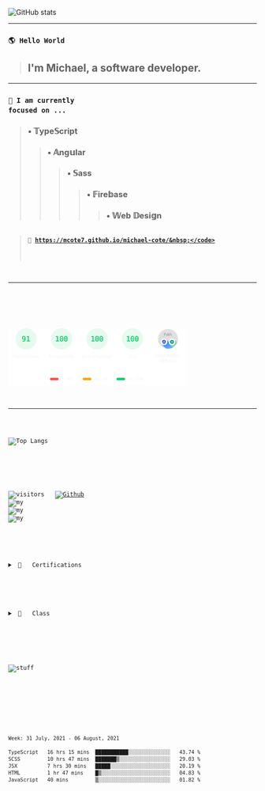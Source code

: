 ![GitHub stats](https://github-readme-stats.vercel.app/api?username=mcote7&show_icons=true&theme=react)

<hr>

### <code>🌎 Hello World&nbsp;</code>
> ## I'm Michael, a software developer.
---
### <code>🎯 I am currently focused on&nbsp;...&nbsp;</code>
> ### &bull;&nbsp;&Topf;ype&Sopf;cript<br>
>> ### &bull;&nbsp;&Aopf;ng&uopf;lar<br>
>>> ### &bull;&nbsp;&Sopf;ass<br>
>>>> ### &bull;&nbsp;&Fopf;ire&bopf;ase<br>
>>>>> ### &bull;&nbsp;&Wopf;eb &Dopf;esi&gopf;n<br>
##
> #### <code>🚀&nbsp;https://mcote7.github.io/michael-cote/&nbsp;</code>
---

<br>

<img src="gauges.svg" alt="guadges" width="360"/>&nbsp;

<hr>

![Top Langs](https://github-readme-stats.vercel.app/api/top-langs/?username=mcote7&layout=compact&theme=react)

<br>

![visitors](https://visitor-badge.laobi.icu/badge?page_id=mcote7.mcote7)&nbsp;&nbsp;
[![Github](https://img.shields.io/github/followers/mcote7?label=Follow&style=social)](https://github.com/mcote7)&nbsp;&nbsp;
<img src="ai-orb-transparent.gif" alt="my" width="30"/>&nbsp;
<img src="ai-orb-transparent.gif" alt="my" width="30"/>&nbsp;
<img src="ai-orb-transparent.gif" alt="my" width="30"/>&nbsp;

#

<details>
<summary>&nbsp;📜&nbsp;&nbsp;&nbsp;Certifications</summary>
<br>

```json
{
  "certification": RxJS_masterclass,
  "institution": "Ultimate Courses",
  "date": "July 2021",
  "id": 14
},
{
  "certification": JS_advanced,
  "institution": "Udemy",
  "date": "July 2021",
  "id": 13
},
{
  "certification": Ultimate_Angular,
  "institution": "Ultimate Courses",
  "date": "July 2021",
  "id": 12
},
{
  "certification": UX_UI_design,
  "institution": "Udemy",
  "date": "July 2021",
  "id": 11
},
{
  "certification": RxJS_basics,
  "institution": "Ultimate Courses",
  "date": "June 2021",
  "id": 10
},
{
  "certification": TypeScript_master_class,
  "institution": "Ultimate Courses",
  "date": "June 2021",
  "id": 9
},
{
  "certification": TypeScript_basics,
  "institution": "Ultimate Courses",
  "date": "May 2021",
  "id": 8
},
{
  "certification": Design_thinking,
  "institution": "Udemy",
  "date": "May 2021",
  "id": 7
},
{
  "certification": SASS_workflow,
  "institution": "Udemy",
  "date": "May 2021",
  "id": 6
},
{
  "certification": Angular_4+,
  "institution": "Code with Mosh",
  "date": "April 2021",
  "id": 5
},
{
  "certification": JavaScript_es6,
  "institution": "Udemy",
  "date": "March 2021",
  "id": 4
},
{
  "certification": Redux_architecture,
  "institution": "Code with Mosh",
  "date": "July 2021",
  "id": 3
},
{
  "certification": React_library,
  "institution": "Code with Mosh",
  "date": "June 2020",
  "id": 2
},
{
  "certification": Full-stack_web_development,
  "institution": "Coding Dojo",
  "date": "June 2020",
  "id": 1
}
```

</details>

#

<details>
<summary>&nbsp;🍕&nbsp;&nbsp;&nbsp;Class</summary>
<br>

```typescript
  
interface SizesInterface {
  availableSizes: string[];
}
abstract class Sizes implements SizesInterface {
  constructor(protected sizes: string[]) {}
  set availableSizes(sizes: string[]) {
    this.sizes = sizes;
  }
  get availableSizes() {
    return this.sizes
  }
} 
interface PizzaInterface extends SizesInterface {
  readonly name: string;
  toppings: string[];
  updateSizes(sizes: string[]): void;
  addTopping(topping: string): void;
}
export class Pizza extends Sizes implements PizzaInterface {
  public name: string;
  toppings: string[] = [];
  constructor(readonly name: string, sizes: string[]){
    super(sizes);  
  }
  public updateSizes(sizes: string[]) {
    this.sizes = sizes;
  }
  public addTopping(topping: string) {
    this.toppings.push(topping);
  }
}  
const pizza = new Pizza('pepperoni', ['small','x-large']);
pizza.addTopping('pepperoni');
pizza.updateSizes(['large']); 
class Coupon {
  static allowed = ['pepperoni','large'];
  static create(percentage: number) {
    return `PIZZA_COUPON_${percentage}%_OFF`;
  }
}
Coupon.create(25);

```

</details>

#

![stuff](https://github-profile-trophy.vercel.app/?username=mcote7&theme=darkhub&margin-w=10&column=7)

#

<!--START_SECTION:waka-->
```text
Week: 31 July, 2021 - 06 August, 2021

TypeScript   16 hrs 15 mins  ███████████░░░░░░░░░░░░░░   43.74 % 
SCSS         10 hrs 47 mins  ███████▒░░░░░░░░░░░░░░░░░   29.03 % 
JSX          7 hrs 30 mins   █████░░░░░░░░░░░░░░░░░░░░   20.19 % 
HTML         1 hr 47 mins    █▒░░░░░░░░░░░░░░░░░░░░░░░   04.83 % 
JavaScript   40 mins         ▒░░░░░░░░░░░░░░░░░░░░░░░░   01.82 % 
```
<!--END_SECTION:waka-->
